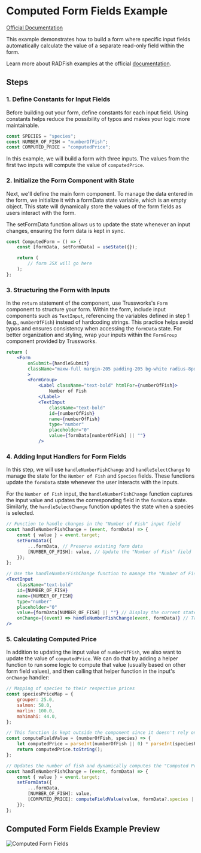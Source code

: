 # Computed Form Fields Example

[Official Documentation](https://nmfs-radfish.github.io/radfish/)

This example demonstrates how to build a form where specific input fields automatically calculate the value of a separate read-only field within the form.

Learn more about RADFish examples at the official [documentation](https://nmfs-radfish.github.io/radfish/developer-documentation/examples-and-templates#examples).

## Steps

### 1. Define Constants for Input Fields

Before building out your form, define constants for each input field. Using constants helps reduce the possibility of typos and makes your logic more maintainable.

```jsx
const SPECIES = "species";
const NUMBER_OF_FISH = "numberOfFish";
const COMPUTED_PRICE = "computedPrice";
```

In this example, we will build a form with three inputs. The values from the first two inputs will compute the value of `computedPrice`.

### 2. Initialize the Form Component with State

Next, we'll define the main form component. To manage the data entered in the form, we initialize it with a formData state variable, which is an empty object. This state will dynamically store the values of the form fields as users interact with the form.

The setFormData function allows us to update the state whenever an input changes, ensuring the form data is kept in sync.

```jsx
const ComputedForm = () => {
    const [formData, setFormData] = useState({});

    return (
        // form JSX will go here
    );
};
```

### 3. Structuring the Form with Inputs

In the `return` statement of the component, use Trussworks's `Form` component to structure your form. Within the form, include input components such as `TextInput`, referencing the variables defined in step 1 (e.g., `numberOfFish`) instead of hardcoding strings. This practice helps avoid typos and ensures consistency when accessing the `formData` state. For better organization and styling, wrap your inputs within the `FormGroup` component provided by Trussworks.

```jsx
return (
    <Form
        onSubmit={handleSubmit}
        className="maxw-full margin-205 padding-205 bg-white radius-8px shadow-2"
        >
        <FormGroup>
            <Label className="text-bold" htmlFor={numberOfFish}>
                Number of Fish
            </Label>
            <TextInput
                className="text-bold"
                id={numberOfFish}
                name={numberOfFish}
                type="number"
                placeholder="0"
                value={formData[numberOfFish] || ""}
            />
```

### 4. Adding Input Handlers for Form Fields

In this step, we will use `handleNumberFishChange` and `handleSelectChange` to manage the state for the `Number of Fish` and `Species` fields. These functions update the `formData` state whenever the user interacts with the inputs.

For the `Number of Fish` input, the `handleNumberFishChange` function captures the input value and updates the corresponding field in the `formData` state. Similarly, the `handleSelectChange` function updates the state when a species is selected.

```jsx
// Function to handle changes in the "Number of Fish" input field
const handleNumberFishChange = (event, formData) => {
    const { value } = event.target;
    setFormData({
        ...formData, // Preserve existing form data
        [NUMBER_OF_FISH]: value, // Update the "Number of Fish" field
    });
};
```

```jsx
// Use the handleNumberFishChange function to manage the "Number of Fish" input
<TextInput
    className="text-bold"
    id={NUMBER_OF_FISH}
    name={NUMBER_OF_FISH}
    type="number"
    placeholder="0"
    value={formData[NUMBER_OF_FISH] || ""} // Display the current state value
    onChange={(event) => handleNumberFishChange(event, formData)} // Trigger the handler on change
/>
```

### 5. Calculating Computed Price

In addition to updating the input value of `numberOfFish`, we also want to update the value of `computedPrice`. We can do that by adding a helper function to run some logic to compute that value (usually based on other form field values), and then calling that helper function in the input's `onChange` handler:

```jsx
// Mapping of species to their respective prices
const speciesPriceMap = {
    grouper: 25.0,
    salmon: 58.0,
    marlin: 100.0,
    mahimahi: 44.0,
};
```

```jsx
// This function is kept outside the component since it doesn't rely on React state or lifecycle
const computeFieldValue = (numberOfFish, species) => {
    let computedPrice = parseInt(numberOfFish || 0) * parseInt(speciesPriceMap[species] || 0);
    return computedPrice.toString();
};
```

```jsx 
// Updates the number of fish and dynamically computes the "Computed Price"
const handleNumberFishChange = (event, formData) => {
    const { value } = event.target;
    setFormData({
        ...formData,
        [NUMBER_OF_FISH]: value,
        [COMPUTED_PRICE]: computeFieldValue(value, formData?.species || ""), // Compute and update the "Computed Price"
    });
};
```

## Computed Form Fields Example Preview

![Computed Form Fields](./src/assets/computed-form-fields.png)
